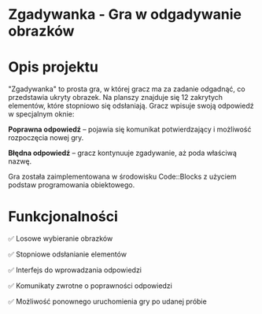 # Zgadywanka - Gra w odgadywanie obrazków
# Opis projektu
"Zgadywanka" to prosta gra, w której gracz ma za zadanie odgadnąć, co przedstawia ukryty obrazek. Na planszy znajduje się 12 zakrytych elementów, które stopniowo się odsłaniają. Gracz wpisuje swoją odpowiedź w specjalnym oknie:

**Poprawna odpowiedź** – pojawia się komunikat potwierdzający i możliwość rozpoczęcia nowej gry.

**Błędna odpowiedź** – gracz kontynuuje zgadywanie, aż poda właściwą nazwę.

Gra została zaimplementowana w środowisku Code::Blocks z użyciem podstaw programowania obiektowego.

# Funkcjonalności
✅ Losowe wybieranie obrazków

✅ Stopniowe odsłanianie elementów

✅ Interfejs do wprowadzania odpowiedzi


✅ Komunikaty zwrotne o poprawności odpowiedzi

✅ Możliwość ponownego uruchomienia gry po udanej próbie
